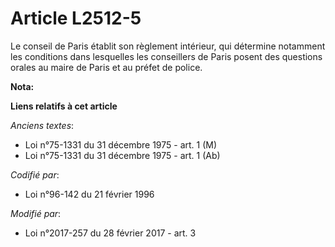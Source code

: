 # Article L2512-5

Le conseil de Paris établit son règlement intérieur, qui détermine notamment les conditions dans lesquelles les conseillers
de Paris posent des questions orales au maire de Paris et au préfet de police.

**Nota:**



**Liens relatifs à cet article**

_Anciens textes_:

  - Loi n°75-1331 du 31 décembre 1975 - art. 1 (M)
  - Loi n°75-1331 du 31 décembre 1975 - art. 1 (Ab)

_Codifié par_:

  - Loi n°96-142 du 21 février 1996

_Modifié par_:

  - Loi n°2017-257 du 28 février 2017 - art. 3
